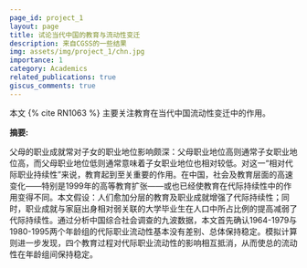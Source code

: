 ```yaml
---
page_id: project_1
layout: page
title: 试论当代中国的教育与流动性变迁
description: 来自CGSS的一些结果
img: assets/img/project_1/chn.jpg
importance: 1
category: Academics
related_publications: true
giscus_comments: true
---
```


本文 {% cite RN1063 %} 主要关注教育在当代中国流动性变迁中的作用。

**摘要:** 

父母的职业成就常对子女的职业地位影响颇深：父母职业地位高则通常子女职业地位高，而父母职业地位低则通常意味着子女职业地位也相对较低。对这一“相对代际职业持续性”来说，教育起到至关重要的作用。在中国，社会及教育层面的高速变化——特别是1999年的高等教育扩张——或也已经使教育在代际持续性中的作用变得不同。本文假设：人们愈加分层的教育及职业成就增强了代际持续性；同时，职业成就与家庭出身相对弱关联的大学毕业生在人口中所占比例的提高减弱了代际持续性。通过分析中国综合社会调查的九波数据，本文首先确认1964-1979与1980-1995两个年龄组的代际职业流动性基本没有差别、总体保持稳定。模拟计算则进一步发现，四个教育过程对代际职业流动性的影响相互抵消，从而使总的流动性在年龄组间保持稳定。
